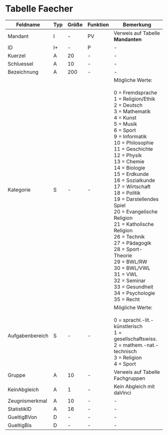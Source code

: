 #  Tabelle Faecher


| Feldname        | Typ | Größe | Funktion | Bemerkung                                |
|-----------------|-----|-------|----------|------------------------------------------|
| Mandant         | I   | -     | PV       | Verweis auf Tabelle **Mandanten**        |
| ID              | I+  | -     | P        | -                                        |
| Kuerzel         | A   | 20    | -        | -                                        |
| Schluessel      | A   | 10    | -        | -                                        |
| Bezeichnung     | A   | 200   | -        | -                                        |
| Kategorie       | S   | -     | -        | Mögliche Werte:   <br/><br/>0   = Fremdsprache<br/>1   = Religion/Ethik<br/>2   = Deutsch<br/>3   = Mathematik<br/>4   = Kunst<br/>5   = Musik<br/>6   = Sport<br/>9   = Informatik<br/>10 = Philosophie<br/>11 = Geschichte<br/>12 = Physik<br/>13 = Chemie<br/>14 = Biologie<br/>15 = Erdkunde<br/>16 = Sozialkunde<br/>17 = Wirtschaft<br/>18 = Politik<br/>19 = Darstellendes Spiel<br/>20 = Evangelische Religion<br/>21 = Katholische Religion<br/>26 = Technik<br/>27  = Pädagogik<br/>28 = Sport-Theorie<br/>29 = BWL/RW<br/>30 = BWL/VWL<br/>31 = VWL<br/>32 = Seminar<br/>33 = Gesundheit<br/>34 = Psychologie<br/>35 = Recht |
| Aufgabenbereich | S   | -     | -        | Mögliche Werte:<br/><br/>0 = sprachl.-lit.-künstlerisch<br/>1 = gesellschaftswiss.<br/>2 = mathem.-nat.-technisch<br/>3 = Religion<br/>4 = Sport |
| Gruppe          | A   | 10    | -        | Verweis auf Tabelle Fachgruppen          |
| KeinAbgleich    | A   | 1     | -        | Kein Abgleich mit daVinci                |
| Zeugnismerkmal  | A   | 10    | -        | -                                        |
| StatistikID     | A   | 16    | -        | -                                        |
| GueltigBVon     | D   | -     | -        | -                                        |
| GueltigBis      | D   | -     | -        | -                                        |

